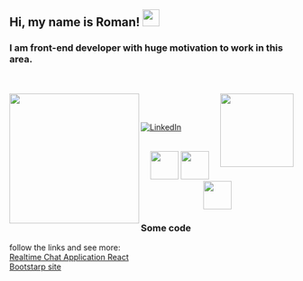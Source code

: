 


<h2>
    Hi, my name is Roman!
        <img src="https://raw.githubusercontent.com/iampavangandhi/iampavangandhi/master/gifs/Hi.gif" width="30px">
</h2>     
<h3>
    I am front-end developer with huge motivation to work in this area.
</h3>



<br>
<br>
<img align='left' src="https://paugamez.com/wp-content/uploads/2020/05/simpleshow_02-by_paugamez.gif" width="230">
<img align='right' src="https://pbs.twimg.com/profile_images/1722273338/_____.gif" width="130">



<br>
<br>
<br>
<a href="https://www.linkedin.com/in/roman-hudz/">
    <img alt="LinkedIn" src="https://img.shields.io/badge/LinkedIn%20-Hudz%20Roman-blue?style=flat&logo=linkedin&labelColor=blue">
</a>

<br>
<br>
<br>

<div align='center'>
    <img src="https://media3.giphy.com/media/ln7z2eWriiQAllfVcn/200w.webp" width="50">
    <img src="https://i.giphy.com/media/eNAsjO55tPbgaor7ma/200w.webp" width="50">
    <img src="https://media0.giphy.com/media/fsEaZldNC8A1PJ3mwp/source.gif" width="50">
</div> 

<div>
    <h3>
    Some code
     </h3>
     follow the links and see more:<br>
    <a href="https://600b9d27bc194ecf92ad7ca0--confident-hodgkin-84f047.netlify.app/">
    Realtime Chat Application React
    </a>
    <br>
    <a href="http://h93145dn.beget.tech/index.html">
    Bootstarp site
    </a>
</div>





